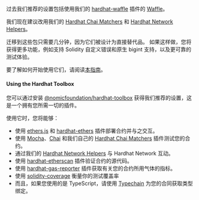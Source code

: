 过去我们推荐的设置包括使用我们的 [hardhat-waffle](https://hardhat.org/hardhat-runner/plugins/nomiclabs-hardhat-waffle) 插件的 [Waffle](https://getwaffle.io/)。

我们现在建议改用我们的 [Hardhat Chai Matchers](https://hardhat.org/hardhat-chai-matchers) 和 [Hardhat Network Helpers](https://hardhat.org/hardhat-network-helpers)。

迁移到这些包只需要几分钟，因为它们被设计为直接替代品。 如果这样做，您将获得更多功能，例如支持 Solidity 自定义错误和原生 bigint 支持，以及更可靠的测试体验。

要了解如何开始使用它们，请阅读[本指南](https://hardhat.org/hardhat-chai-matchers/docs/migrate-from-waffle)。

#### Using the Hardhat Toolbox
您可以通过安装 [@nomicfoundation/hardhat-toolbox](https://hardhat.org/hardhat-runner/plugins/nomicfoundation-hardhat-toolbox) 获得我们推荐的设置，这是一个拥有您所需一切的插件。

使用它时，您将能够：
- 使用 [ethers.js](https://docs.ethers.io/v5/) 和 [hardhat-ethers](https://hardhat.org/hardhat-runner/plugins/nomiclabs-hardhat-ethers) 插件部署合约并与之交互。
- 使用 [Mocha](https://mochajs.org/)、[Chai](https://chaijs.com/) 和我们自己的 [Hardhat Chai Matchers](https://hardhat.org/hardhat-chai-matchers) 插件测试您的合约。
- 通过我们的 [Hardhat Network Helpers](https://hardhat.org/hardhat-network-helpers) 与 Hardhat Network 互动。
- 使用 [hardhat-etherscan](https://hardhat.org/hardhat-runner/plugins/nomiclabs-hardhat-etherscan) 插件验证合约的源代码。
- 使用 [hardhat-gas-reporter](https://github.com/cgewecke/hardhat-gas-reporter) 插件获取有关您的合约所用气体的指标。
- 使用 [solidity-coverage](https://github.com/sc-forks/solidity-coverage) 衡量你的测试覆盖率
- 而且，如果您使用的是 TypeScript，请使用 [Typechain](https://github.com/dethcrypto/TypeChain/) 为您的合同获取类型绑定。